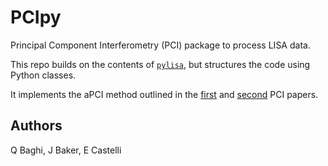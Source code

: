 # PCIpy

Principal Component Interferometry (PCI) package to process LISA data. 

This repo builds on the contents of [`pylisa`](https://github.com/qbaghi/pylisa), but structures the code using Python classes.

It implements the aPCI method outlined in the [first](https://journals.aps.org/prd/abstract/10.1103/PhysRevD.103.042006) and [second](https://journals.aps.org/prd/abstract/10.1103/PhysRevD.104.122001) PCI papers.



## Authors

Q Baghi, J Baker, E Castelli

